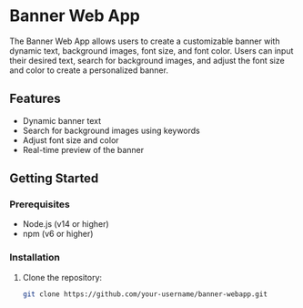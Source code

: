 # Banner Web App

The Banner Web App allows users to create a customizable banner with dynamic text, background images, font size, and font color. Users can input their desired text, search for background images, and adjust the font size and color to create a personalized banner.

## Features

- Dynamic banner text
- Search for background images using keywords
- Adjust font size and color
- Real-time preview of the banner

## Getting Started

### Prerequisites

- Node.js (v14 or higher)
- npm (v6 or higher)

### Installation

1. Clone the repository:

   ```bash
   git clone https://github.com/your-username/banner-webapp.git
   ```
